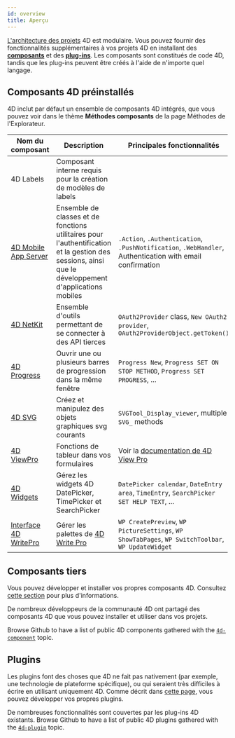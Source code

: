 ```yaml
---
id: overview
title: Aperçu
---
```


[L'architecture des projets](Project/architecture) 4D est modulaire. Vous pouvez fournir des fonctionnalités supplémentaires à vos projets 4D en installant des [**composants**](Concepts/components.md) et des [**plug-ins**](Concepts/plug-ins). Les composants sont constitués de code 4D, tandis que les plug-ins peuvent être créés à l'aide de n'importe quel langage.


## Composants 4D préinstallés

4D inclut par défaut un ensemble de composants 4D intégrés, que vous pouvez voir dans le thème **Méthodes composants** de la page Méthodes de l'Explorateur.


| Nom du composant                                                              | Description                                                                                                                                           | Principales fonctionnalités                                                                              |
| ----------------------------------------------------------------------------- | ----------------------------------------------------------------------------------------------------------------------------------------------------- | -------------------------------------------------------------------------------------------------------- |
| 4D Labels                                                                     | Composant interne requis pour la création de modèles de labels                                                                                        |                                                                                                          |
| [4D Mobile App Server](https://github.com/4d-go-mobile/4D-Mobile-App-Server)  | Ensemble de classes et de fonctions utilitaires pour l'authentification et la gestion des sessions, ainsi que le développement d'applications mobiles | `.Action`, `.Authentication`, `.PushNotification`, `.WebHandler`, Authentication with email confirmation |
| [4D NetKit](https://github.com/4d/4D-NetKit)                                  | Ensemble d'outils permettant de se connecter à des API tierces                                                                                        | `OAuth2Provider` class, `New OAuth2 provider`, `OAuth2ProviderObject.getToken()`                         |
| [4D Progress](https://doc.4d.com/4Dv19/4D/19/4D-Progress.100-5461799.en.html) | Ouvrir une ou plusieurs barres de progression dans la même fenêtre                                                                                    | `Progress New`, `Progress SET ON STOP METHOD`, `Progress SET PROGRESS`, ...                              |
| [4D SVG](https://doc.4d.com/4Dv19/4D/19/4D-SVG-Component.300-5462064.en.html) | Créez et manipulez des objets graphiques svg courants                                                                                                 | `SVGTool_Display_viewer`, multiple `SVG_` methods                                                        |
| [4D ViewPro](ViewPro/getting-started.md)                                      | Fonctions de tableur dans vos formulaires                                                                                                             | Voir la [documentation de 4D View Pro](ViewPro/getting-started.md)                                       |
| [4D Widgets](https://doc.4d.com/4Dv19/4D/19/4D-Widgets.100-5462909.en.html)   | Gérez les widgets 4D DatePicker, TimePicker et SearchPicker                                                                                           | `DatePicker calendar`, `DateEntry area`, `TimeEntry`, `SearchPicker SET HELP TEXT`, ...                  |
| [Interface 4D WritePro](https://github.com/4d/4D-WritePro-Interface)          | Gérer les palettes de [4D Write Pro](https://doc.4d.com/4Dv19R3/4D/19-R3/4D-Write-Pro-Reference.100-5606477.en.html)                                  | `WP CreatePreview`, `WP PictureSettings`, `WP ShowTabPages`, `WP SwitchToolbar`, `WP UpdateWidget`       |


## Composants tiers

Vous pouvez développer et installer vos propres composants 4D. Consultez [cette section](develop-components.md) pour plus d'informations.

De nombreux développeurs de la communauté 4D ont partagé des composants 4D que vous pouvez installer et utiliser dans vos projets.

Browse Github to have a list of public 4D components gathered with the [`4d-component`](https://github.com/topics/4d-component) topic.


## Plugins

Les plugins font des choses que 4D ne fait pas nativement (par exemple, une technologie de plateforme spécifique), ou qui seraient très difficiles à écrire en utilisant uniquement 4D. Comme décrit dans [cette page](develop-plug-ins.md), vous pouvez développer vos propres plugins.

De nombreuses fonctionnalités sont couvertes par les plug-ins 4D existants. Browse Github to have a list of public 4D plugins gathered with the [`4d-plugin`](https://github.com/topics/4d-plugin) topic.


